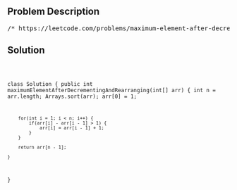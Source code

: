 <!--
<style>
  body { font-family: Arial, sans-serif; }
  .container { max-width: 100%; margin: 0 auto; padding: 10px; }
  .comment-block { max-width: 30%; background-color: #f9f9f9; padding: 10px; border-left: 5px solid #ccc; overflow-wrap: break-word; white-space: pre-wrap; }
  .code-block { background-color: #f4f4f4; padding: 10px; border: 1px solid #ddd; overflow-wrap: break-word; white-space: pre-wrap; }
</style>
-->

<div class='container'>
<h2>Problem Description</h2>
<div class='comment-block'>
<pre>
/* https://leetcode.com/problems/maximum-element-after-decreasing-and-rearranging/1846. Maximum Element After Decreasing and RearrangingYou are given an array of positive integers arr.Perform some operations (possibly none) on arr so that it satisfies these conditions:The value of the first element in arr must be 1.The absolute difference between any 2 adjacent elements must be less than or equal to 1.In other words, abs(arr[i] - arr[i - 1]) <= 1 for each i where1 <= i < arr.length (0-indexed). abs(x) is the absolute value of x.There are 2 types of operations that you can perform any number of times:Decrease the value of any element of arr to a smaller positive integer.Rearrange the elements of arr to be in any order.Return the maximum possible value of an element in arr after performing the operationsto satisfy the conditions.Example 1:Input: arr = [2,2,1,2,1]Output: 2Explanation:We can satisfy the conditions by rearranging arr so it becomes [1,2,2,2,1].The largest element in arr is 2.Example 2:Input: arr = [100,1,1000]Output: 3Explanation:One possible way to satisfy the conditions is by doing the following:1. Rearrange arr so it becomes [1,100,1000].2. Decrease the value of the second element to 2.3. Decrease the value of the third element to 3.Now arr = [1,2,3], which satisfies the conditions.The largest element in arr is 3.Example 3:Input: arr = [1,2,3,4,5]Output: 5Explanation: The array already satisfies the conditions, and the largest element is 5.Constraints:1 <= arr.length <= 1051 <= arr[i] <= 109*/</pre>
</div>

<h2>Solution</h2>
<div class='code-block'>
<pre><code class='language-java'>

class Solution {
    public int maximumElementAfterDecrementingAndRearranging(int[] arr) {
        int n = arr.length;
        Arrays.sort(arr);
        arr[0] = 1;

        for(int i = 1; i < n; i++) {
            if(arr[i] - arr[i - 1] > 1) {
                arr[i] = arr[i - 1] + 1;
            }
        }

        return arr[n - 1];
        
    }
}</code></pre>
</div>
</div>
